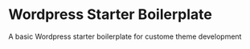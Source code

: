 # Wordpress Starter Boilerplate
A basic Wordpress starter boilerplate for custome theme development
